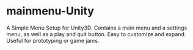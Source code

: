 # mainmenu-Unity
A Simple Menu Setup for Unity3D. Contains a main menu and a settings menu, as well as a play and quit button. Easy to customize and expand.
Useful for prototyping or game jams.
